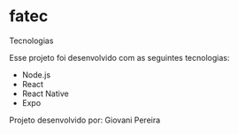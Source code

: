 # fatec

Tecnologias

Esse projeto foi desenvolvido com as seguintes tecnologias:

- Node.js
- React
- React Native
- Expo

Projeto desenvolvido por: Giovani Pereira
